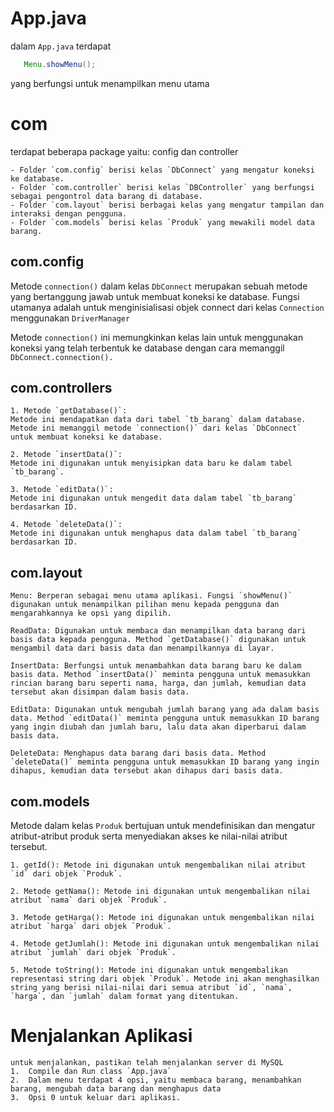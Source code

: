 # App.java

dalam `App.java` terdapat

```java
   Menu.showMenu();
```

yang berfungsi untuk menampilkan menu utama

# com

terdapat beberapa package yaitu: config dan controller
```
- Folder `com.config` berisi kelas `DbConnect` yang mengatur koneksi ke database.
- Folder `com.controller` berisi kelas `DBController` yang berfungsi sebagai pengontrol data barang di database.
- Folder `com.layout` berisi berbagai kelas yang mengatur tampilan dan interaksi dengan pengguna.
- Folder `com.models` berisi kelas `Produk` yang mewakili model data barang.
```
## com.config

Metode `connection()` dalam kelas `DbConnect` merupakan sebuah metode yang bertanggung jawab untuk membuat koneksi ke database. Fungsi utamanya adalah untuk menginisialisasi objek connect dari kelas `Connection` menggunakan `DriverManager`

Metode `connection()` ini memungkinkan kelas lain untuk menggunakan koneksi yang telah terbentuk ke database dengan cara memanggil `DbConnect.connection().`

## com.controllers
```
1. Metode `getDatabase()`:
Metode ini mendapatkan data dari tabel `tb_barang` dalam database. Metode ini memanggil metode `connection()` dari kelas `DbConnect` untuk membuat koneksi ke database.

2. Metode `insertData()`:
Metode ini digunakan untuk menyisipkan data baru ke dalam tabel `tb_barang`.

3. Metode `editData()`:
Metode ini digunakan untuk mengedit data dalam tabel `tb_barang` berdasarkan ID.

4. Metode `deleteData()`:
Metode ini digunakan untuk menghapus data dalam tabel `tb_barang` berdasarkan ID.
```
## com.layout
```
Menu: Berperan sebagai menu utama aplikasi. Fungsi `showMenu()` digunakan untuk menampilkan pilihan menu kepada pengguna dan mengarahkannya ke opsi yang dipilih.

ReadData: Digunakan untuk membaca dan menampilkan data barang dari basis data kepada pengguna. Method `getDatabase()` digunakan untuk mengambil data dari basis data dan menampilkannya di layar.

InsertData: Berfungsi untuk menambahkan data barang baru ke dalam basis data. Method `insertData()` meminta pengguna untuk memasukkan rincian barang baru seperti nama, harga, dan jumlah, kemudian data tersebut akan disimpan dalam basis data.

EditData: Digunakan untuk mengubah jumlah barang yang ada dalam basis data. Method `editData()` meminta pengguna untuk memasukkan ID barang yang ingin diubah dan jumlah baru, lalu data akan diperbarui dalam basis data.

DeleteData: Menghapus data barang dari basis data. Method `deleteData()` meminta pengguna untuk memasukkan ID barang yang ingin dihapus, kemudian data tersebut akan dihapus dari basis data.
```
## com.models
Metode dalam kelas `Produk` bertujuan untuk mendefinisikan dan mengatur atribut-atribut produk serta menyediakan akses ke nilai-nilai atribut tersebut.
```
1. getId(): Metode ini digunakan untuk mengembalikan nilai atribut `id` dari objek `Produk`.

2. Metode getNama(): Metode ini digunakan untuk mengembalikan nilai atribut `nama` dari objek `Produk`.

3. Metode getHarga(): Metode ini digunakan untuk mengembalikan nilai atribut `harga` dari objek `Produk`.

4. Metode getJumlah(): Metode ini digunakan untuk mengembalikan nilai atribut `jumlah` dari objek `Produk`.

5. Metode toString(): Metode ini digunakan untuk mengembalikan representasi string dari objek `Produk`. Metode ini akan menghasilkan string yang berisi nilai-nilai dari semua atribut `id`, `nama`, `harga`, dan `jumlah` dalam format yang ditentukan.
```
# Menjalankan Aplikasi
```
untuk menjalankan, pastikan telah menjalankan server di MySQL
1.  Compile dan Run class `App.java`
2.  Dalam menu terdapat 4 opsi, yaitu membaca barang, menambahkan barang, mengubah data barang dan menghapus data
3.  Opsi 0 untuk keluar dari aplikasi.
```